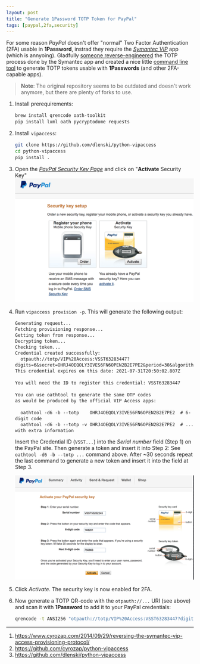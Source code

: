 ```yaml
---
layout: post
title: "Generate 1Password TOTP Token for PayPal"
tags: [paypal,2fa,security]
---
```


For some reason *PayPal* doesn't offer "normal" Two Factor Authentication (2FA) usable in **1Password**, instrad they require the [*Symantec VIP*](https://idprotect.vip.symantec.com/) app (which is annyoing).
Gladfully [someone reverse-engineered](https://www.cyrozap.com/2014/09/29/reversing-the-symantec-vip-access-provisioning-protocol/) the TOTP process done by the Symantec app and created a nice little [command line tool](https://github.com/cyrozap/python-vipaccess) to generate TOTP tokens usable with **1Passwords** (and other 2FA-capable apps).

> **Note**: The original repository seems to be outdated and doesn't work anymore, but there are plenty of forks to use.


1. Install prerequirements:
   ```bash
   brew install qrencode oath-toolkit
   pip install lxml oath pycryptodome requests
   ```
2. Install `vipaccess`:
   ```bash
   git clone https://github.com/dlenski/python-vipaccess
   cd python-vipaccess
   pip install .
   ```
3. Open the [*PayPal Security Key Page*](https://www.paypal.com/cgi-bin/webscr?cmd=_setup-security-key) and click on "**Activate** Security Key"
   ![paypal-1password-2fa-totp-01.png](/files/paypal-1password-2fa-totp-01.png)
4. Run `vipaccess provision -p`.
   This will generate the following output:

   ```
   Generating request...
   Fetching provisioning response...
   Getting token from response...
   Decrypting token...
   Checking token...
   Credential created successfully:
     otpauth://totp/VIP%20Access:VSST63283447?digits=6&secret=OHRJ4OEQOLY3IVES6FN6OPEN2B2E7PE2&period=30&algorithm=sha1&issuer=Symantec
   This credential expires on this date: 2021-07-31T20:50:02.807Z

   You will need the ID to register this credential: VSST63283447

   You can use oathtool to generate the same OTP codes
   as would be produced by the official VIP Access apps:

     oathtool -d6 -b --totp    OHRJ4OEQOLY3IVES6FN6OPEN2B2E7PE2  # 6-digit code
     oathtool -d6 -b --totp -v OHRJ4OEQOLY3IVES6FN6OPEN2B2E7PE2  # ... with extra information
   ```

   Insert the Credential ID (`VSST...`) into the *Serial number* field (Step 1) on the PayPal site.
   Then generate a token and insert it into Step 2: See `oathtool -d6 -b --totp ...` command above. After ~30 seconds repeat the last command to generate a new token and insert it into the field at Step 3.

   ![paypal-1password-2fa-totp-01.png](/files/paypal-1password-2fa-totp-02.png)
5. Click *Activate*. The security key is now enabled for 2FA.
6. Now generate a TOTP QR-code with the `otpauth://...` URI (see above) and scan it with **1Password** to add it to your PayPal credentials:
   ```bash
   qrencode -t ANSI256 "otpauth://totp/VIP%20Access:VSST63283447?digits=6&secret=OHRJ4OEQOLY3IVES6FN6OPEN2B2E7PE2&period=30&algorithm=sha1&issuer=Symantec"
   ```

---
1. <https://www.cyrozap.com/2014/09/29/reversing-the-symantec-vip-access-provisioning-protocol/>
2. <https://github.com/cyrozap/python-vipaccess>
3. <https://github.com/dlenski/python-vipaccess>
